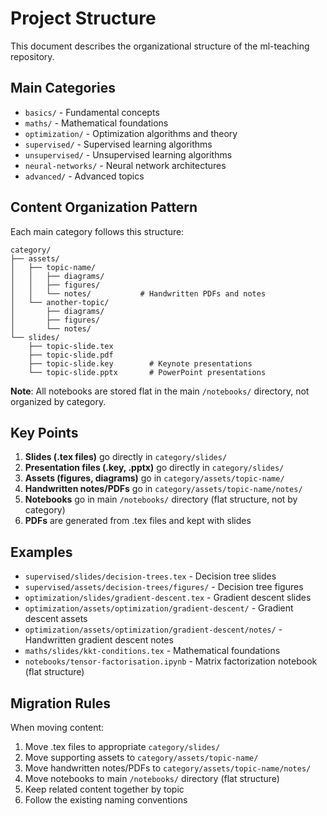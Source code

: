 # Project Structure

This document describes the organizational structure of the ml-teaching repository.

## Main Categories
- `basics/` - Fundamental concepts
- `maths/` - Mathematical foundations  
- `optimization/` - Optimization algorithms and theory
- `supervised/` - Supervised learning algorithms
- `unsupervised/` - Unsupervised learning algorithms
- `neural-networks/` - Neural network architectures
- `advanced/` - Advanced topics

## Content Organization Pattern

Each main category follows this structure:
```
category/
├── assets/
│   ├── topic-name/
│   │   ├── diagrams/
│   │   ├── figures/
│   │   └── notes/           # Handwritten PDFs and notes
│   └── another-topic/
│       ├── diagrams/
│       ├── figures/
│       └── notes/
└── slides/
    ├── topic-slide.tex
    ├── topic-slide.pdf
    ├── topic-slide.key        # Keynote presentations
    └── topic-slide.pptx       # PowerPoint presentations
```

**Note**: All notebooks are stored flat in the main `/notebooks/` directory, not organized by category.

## Key Points
1. **Slides (.tex files)** go directly in `category/slides/`
2. **Presentation files (.key, .pptx)** go directly in `category/slides/`
3. **Assets (figures, diagrams)** go in `category/assets/topic-name/`
4. **Handwritten notes/PDFs** go in `category/assets/topic-name/notes/`
5. **Notebooks** go in main `/notebooks/` directory (flat structure, not by category)
6. **PDFs** are generated from .tex files and kept with slides

## Examples
- `supervised/slides/decision-trees.tex` - Decision tree slides
- `supervised/assets/decision-trees/figures/` - Decision tree figures
- `optimization/slides/gradient-descent.tex` - Gradient descent slides  
- `optimization/assets/optimization/gradient-descent/` - Gradient descent assets
- `optimization/assets/optimization/gradient-descent/notes/` - Handwritten gradient descent notes
- `maths/slides/kkt-conditions.tex` - Mathematical foundations
- `notebooks/tensor-factorisation.ipynb` - Matrix factorization notebook (flat structure)

## Migration Rules
When moving content:
1. Move .tex files to appropriate `category/slides/`
2. Move supporting assets to `category/assets/topic-name/`
3. Move handwritten notes/PDFs to `category/assets/topic-name/notes/`
4. Move notebooks to main `/notebooks/` directory (flat structure)
5. Keep related content together by topic
6. Follow the existing naming conventions